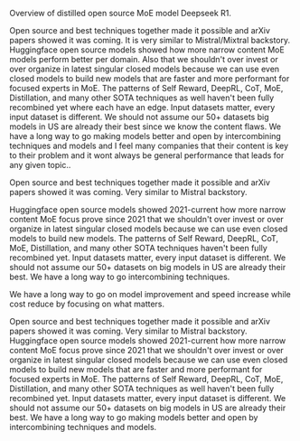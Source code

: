 Overview of distilled open source MoE model Deepseek R1.  


Open source and best techniques together made it possible and arXiv papers showed it was coming.  It is very similar to Mistral/Mixtral backstory.  Huggingface open source models showed how more narrow content MoE models perform better per domain.  Also that we shouldn't over invest or over organize in latest singular closed models because we can use even closed models to build new models that are faster and more performant for focused experts in MoE.  The patterns of Self Reward, DeepRL, CoT, MoE, Distillation, and many other SOTA techniques as well haven't been fully recombined yet where each have an edge.  Input datasets matter, every input dataset is different.  We should not assume our 50+ datasets big models in US are already their best since we know the content flaws.  We have a long way to go making models better and open by intercombining techniques and models and I feel many companies that their content is key to their problem and it wont always be general performance that leads for any given topic..



Open source and best techniques together made it possible and arXiv papers showed it was coming.  Very similar to Mistral backstory.

Huggingface open source models showed 2021-current how more narrow content MoE focus prove since 2021 that we shouldn't over invest or over organize in latest singular closed models because we can use even closed models to build new models.  The patterns of Self Reward, DeepRL, CoT, MoE, Distillation, and many other SOTA techniques haven't been fully recombined yet.  Input datasets matter, every input dataset is different.  We should not assume our 50+ datasets on big models in US are already their best.  We have a long way to go intercombining techniques.

We have a long way to go on model improvement and speed increase while cost reduce by focusing on what matters.

Open source and best techniques together made it possible and arXiv papers showed it was coming.  Very similar to Mistral backstory.  Huggingface open source models showed 2021-current how more narrow content MoE focus prove since 2021 that we shouldn't over invest or over organize in latest singular closed models because we can use even closed models to build new models that are faster and more performant for focused experts in MoE.  The patterns of Self Reward, DeepRL, CoT, MoE, Distillation, and many other SOTA techniques as well haven't been fully recombined yet.  Input datasets matter, every input dataset is different.  We should not assume our 50+ datasets on big models in US are already their best.  We have a long way to go making models better and open by intercombining techniques and models.



